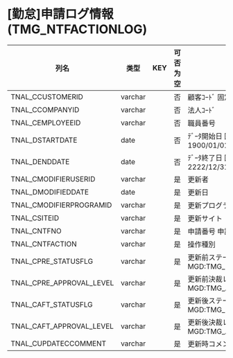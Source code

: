 # [勤怠]申請ログ情報(TMG_NTFACTIONLOG)
| 列名   | 类型   | KEY  | 可否为空 | 注释   |
| ---- | ---- | ---- | ---- | ---- |
|TNAL_CCUSTOMERID|varchar||否|顧客ｺｰﾄﾞ                        固定：01|
|TNAL_CCOMPANYID|varchar||否|法人ｺｰﾄﾞ|
|TNAL_CEMPLOYEEID|varchar||否|職員番号|
|TNAL_DSTARTDATE|date||否|ﾃﾞｰﾀ開始日                       固定：1900/01/01|
|TNAL_DENDDATE|date||否|ﾃﾞｰﾀ終了日                       固定：2222/12/31|
|TNAL_CMODIFIERUSERID|varchar||是|更新者|
|TNAL_DMODIFIEDDATE|date||是|更新日|
|TNAL_CMODIFIERPROGRAMID|varchar||是|更新プログラムID|
|TNAL_CSITEID|varchar||是|更新サイト|
|TNAL_CNTFNO|varchar||是|申請番号                          申請者職員番号|連番|
|TNAL_CNTFACTION|varchar||是|操作種別|
|TNAL_CPRE_STATUSFLG|varchar||是|更新前ステータスフラグ MGD:TMG_NTFSTATUS|
|TNAL_CPRE_APPROVAL_LEVEL|varchar||是|更新前決裁レベル MGD:TMG_APPROVAL_LEVEL|
|TNAL_CAFT_STATUSFLG|varchar||是|更新後ステータスフラグ MGD:TMG_NTFSTATUS|
|TNAL_CAFT_APPROVAL_LEVEL|varchar||是|更新後決裁レベル MGD:TMG_APPROVAL_LEVEL|
|TNAL_CUPDATECCOMMENT|varchar||是|更新時コメント|
